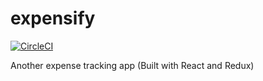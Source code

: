# expensify
[![CircleCI](https://circleci.com/gh/guygaver/expensify/tree/master.svg?style=svg&circle-token=11f47a57ff672aeb4124325db9b83b80af1e9dde)](https://circleci.com/gh/guygaver/expensify/tree/master)

Another expense tracking app (Built with React and Redux)
